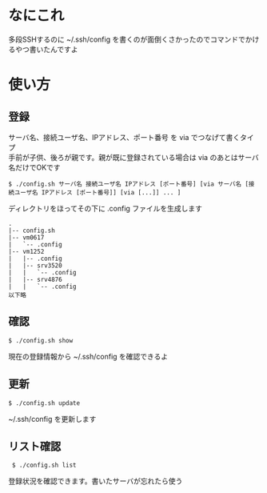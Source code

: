 # なにこれ
多段SSHするのに ~/.ssh/config を書くのが面倒くさかったのでコマンドでかけるやつ書いたんですよ  

# 使い方
## 登録
サーバ名、接続ユーザ名、IPアドレス、ポート番号 を via でつなげて書くタイプ  
手前が子供、後ろが親です。親が既に登録されている場合は via のあとはサーバ名だけでOKです  

    $ ./config.sh サーバ名 接続ユーザ名 IPアドレス [ポート番号] [via サーバ名 [接続ユーザ名 IPアドレス [ポート番号]] [via [...]] ... ]

ディレクトリをほってその下に .config ファイルを生成します  

    .
    |-- config.sh
    |-- vm0617
    |   `-- .config
    |-- vm1252
    |   |-- .config
    |   |-- srv3520
    |   |   `-- .config
    |   |-- srv4876
    |   |   `-- .config
    以下略
    
## 確認
    $ ./config.sh show
現在の登録情報から ~/.ssh/config を確認できるよ  

## 更新
    $ ./config.sh update
~/.ssh/config を更新します  
    
## リスト確認
     $ ./config.sh list
登録状況を確認できます。書いたサーバが忘れたら使う  

